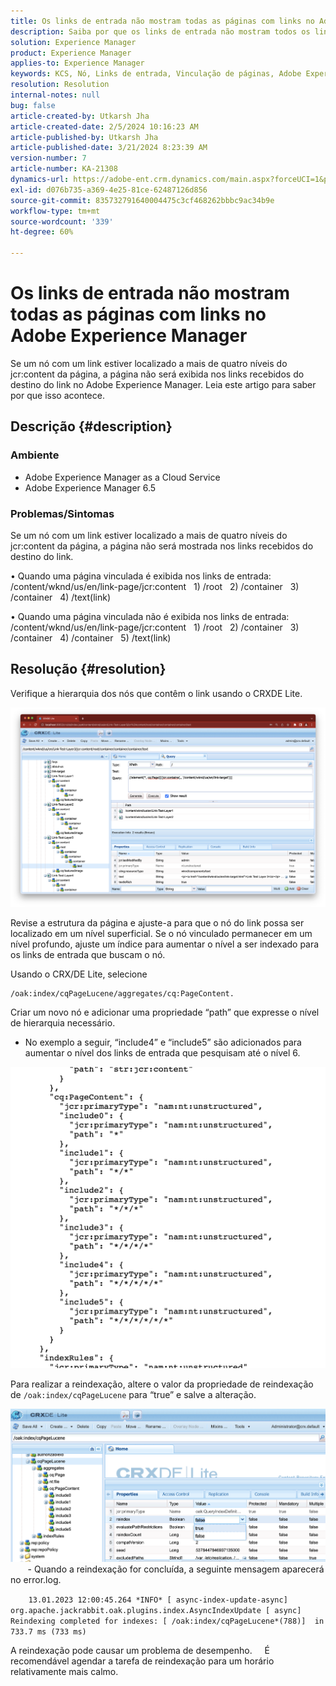 ```yaml
---
title: Os links de entrada não mostram todas as páginas com links no Adobe Experience Manager
description: Saiba por que os links de entrada não mostram todos os links de páginas no Adobe Experience Manager.
solution: Experience Manager
product: Experience Manager
applies-to: Experience Manager
keywords: KCS, Nó, Links de entrada, Vinculação de páginas, Adobe Experience League, jcr:content, Direcionamento de link
resolution: Resolution
internal-notes: null
bug: false
article-created-by: Utkarsh Jha
article-created-date: 2/5/2024 10:16:23 AM
article-published-by: Utkarsh Jha
article-published-date: 3/21/2024 8:23:39 AM
version-number: 7
article-number: KA-21308
dynamics-url: https://adobe-ent.crm.dynamics.com/main.aspx?forceUCI=1&pagetype=entityrecord&etn=knowledgearticle&id=7c355f9c-0fc4-ee11-9079-6045bd0065f9
exl-id: d076b735-a369-4e25-81ce-62487126d856
source-git-commit: 835732791640004475c3cf468262bbbc9ac34b9e
workflow-type: tm+mt
source-wordcount: '339'
ht-degree: 60%

---
```


# Os links de entrada não mostram todas as páginas com links no Adobe Experience Manager


Se um nó com um link estiver localizado a mais de quatro níveis do jcr:content da página, a página não será exibida nos links recebidos do destino do link no Adobe Experience Manager. Leia este artigo para saber por que isso acontece.

## Descrição {#description}


### <b>Ambiente</b>

- Adobe Experience Manager as a Cloud Service
- Adobe Experience Manager 6.5




### <b>Problemas/Sintomas</b>

Se um nó com um link estiver localizado a mais de quatro níveis do jcr:content da página, a página não será mostrada nos links recebidos do destino do link.

• Quando uma página vinculada é exibida nos links de entrada:
  /content/wknd/us/en/link-page/jcr:content
  1) /root
  2) /container
  3) /container
  4) /text(link)

• Quando uma página vinculada não é exibida nos links de entrada:
  /content/wknd/us/en/link-page/jcr:content
  1) /root
  2) /container
  3) /container
  4) /container
  5) /text(link)


## Resolução {#resolution}


Verifique a hierarquia dos nós que contêm o link usando o CRXDE Lite.

![](assets/667a70ba-a39b-ed11-aad1-6045bd0065b6.png)

Revise a estrutura da página e ajuste-a para que o nó do link possa ser localizado em um nível superficial.
Se o nó vinculado permanecer em um nível profundo, ajuste um índice para aumentar o nível a ser indexado para os links de entrada que buscam o nó.

Usando o CRX/DE Lite, selecione


```
/oak:index/cqPageLucene/aggregates/cq:PageContent.
```

Criar um novo nó e adicionar uma propriedade “path” que expresse o nível de hierarquia necessário.
- No exemplo a seguir, “include4” e “include5” são adicionados para aumentar o nível dos links de entrada que pesquisam até o nível 6.

![](assets/72c18342-0e9e-ed11-aad1-6045bd0067ea.png)

Para realizar a reindexação, altere o valor da propriedade de reindexação de `/oak:index/cqPageLucene` para “true” e salve a alteração.

![](assets/a4203d8b-0e9e-ed11-aad1-6045bd0067ea.png)
  
    - Quando a reindexação for concluída, a seguinte mensagem aparecerá no error.log.

`    13.01.2023 12:00:45.264 *INFO* [ async-index-update-async]  org.apache.jackrabbit.oak.plugins.index.AsyncIndexUpdate [ async]  Reindexing completed for indexes: [ /oak:index/cqPageLucene*(788)]  in 733.7 ms (733 ms)`

A reindexação pode causar um problema de desempenho.
    É recomendável agendar a tarefa de reindexação para um horário relativamente mais calmo.
